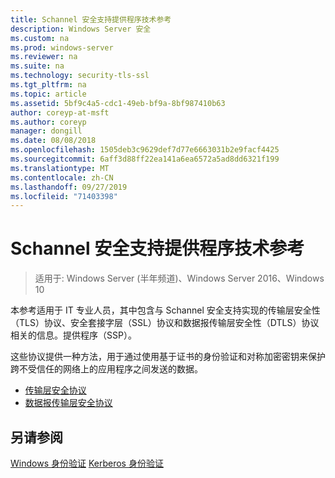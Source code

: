 ```yaml
---
title: Schannel 安全支持提供程序技术参考
description: Windows Server 安全
ms.custom: na
ms.prod: windows-server
ms.reviewer: na
ms.suite: na
ms.technology: security-tls-ssl
ms.tgt_pltfrm: na
ms.topic: article
ms.assetid: 5bf9c4a5-cdc1-49eb-bf9a-8bf987410b63
author: coreyp-at-msft
ms.author: coreyp
manager: dongill
ms.date: 08/08/2018
ms.openlocfilehash: 1505deb3c9629def7d77e6663031b2e9facf4425
ms.sourcegitcommit: 6aff3d88ff22ea141a6ea6572a5ad8dd6321f199
ms.translationtype: MT
ms.contentlocale: zh-CN
ms.lasthandoff: 09/27/2019
ms.locfileid: "71403398"
---
```

# <a name="schannel-security-support-provider-technical-reference"></a>Schannel 安全支持提供程序技术参考

>适用于: Windows Server (半年频道)、Windows Server 2016、Windows 10

本参考适用于 IT 专业人员，其中包含与 Schannel 安全支持实现的传输层安全性（TLS）协议、安全套接字层（SSL）协议和数据报传输层安全性（DTLS）协议相关的信息。提供程序（SSP）。

这些协议提供一种方法，用于通过使用基于证书的身份验证和对称加密密钥来保护跨不受信任的网络上的应用程序之间发送的数据。

- [传输层安全协议](transport-layer-security-protocol.md)
- [数据报传输层安全协议](datagram-transport-layer-security-protocol.md)

## <a name="see-also"></a>另请参阅
[Windows 身份验证](../windows-authentication/windows-authentication-overview.md)
[Kerberos 身份验证](../kerberos/kerberos-authentication-overview.md)


